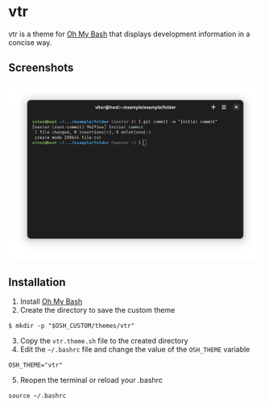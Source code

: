 # vtr

vtr is a theme for [Oh My Bash](https://github.com/ohmybash/oh-my-bash) that displays development information in a concise way.

## Screenshots
![screenshot](./screenshot.png)
## Installation

1. Install [Oh My Bash](https://github.com/ohmybash/oh-my-bash)
2. Create the directory to save the custom theme
```
$ mkdir -p "$OSH_CUSTOM/themes/vtr"
```
3. Copy the `vtr.theme.sh` file to the created directory
4. Edit the `~/.bashrc` file and change the value of the `OSH_THEME` variable
```
OSH_THEME="vtr"
```
5. Reopen the terminal or reload your .bashrc
```
source ~/.bashrc
```